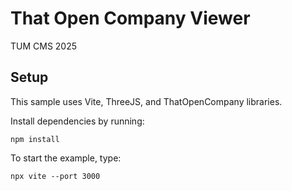 # That Open Company Viewer
TUM CMS 2025

## Setup 

This sample uses Vite, ThreeJS, and ThatOpenCompany libraries. 

Install dependencies by running: 

```console
npm install
```

To start the example, type: 

```console
npx vite --port 3000
